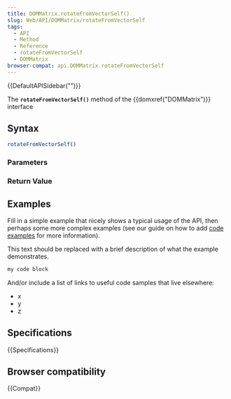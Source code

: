 ```yaml
---
title: DOMMatrix.rotateFromVectorSelf()
slug: Web/API/DOMMatrix/rotateFromVectorSelf
tags:
  - API
  - Method
  - Reference
  - rotateFromVectorSelf
  - DOMMatrix
browser-compat: api.DOMMatrix.rotateFromVectorSelf
---
```

{{DefaultAPISidebar("")}}

The **`rotateFromVectorSelf()`** method of the {{domxref("DOMMatrix")}} interface 

## Syntax

```js
rotateFromVectorSelf()
```

### Parameters



### Return Value



## Examples

Fill in a simple example that nicely shows a typical usage of the API, then perhaps some more complex examples (see our guide on how to add [code examples](/en-US/docs/MDN/Contribute/Structures/Code_examples) for more information).

This text should be replaced with a brief description of what the example demonstrates.

```js
my code block
```

And/or include a list of links to useful code samples that live elsewhere:

*   x
*   y
*   z

## Specifications

{{Specifications}}

## Browser compatibility

{{Compat}}

